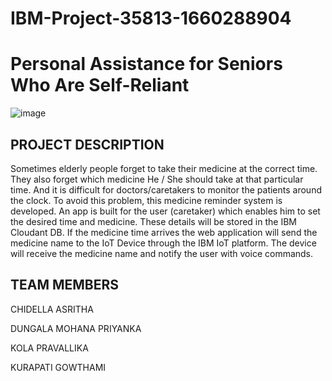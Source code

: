 # IBM-Project-35813-1660288904
# Personal Assistance for Seniors Who Are Self-Reliant
![image](https://user-images.githubusercontent.com/77001147/203696116-714822b8-06d1-47d4-9a1f-3071d3976d2c.png)
## PROJECT DESCRIPTION

Sometimes elderly people forget to take their medicine at the correct time. They also forget which medicine He / She should take at that particular time. And it is difficult for doctors/caretakers to monitor the patients around the clock. To avoid this problem, this medicine reminder system is developed. An app is built for the user (caretaker) which enables him to set the desired time and medicine. These details will be stored in the IBM Cloudant DB. If the medicine time arrives the web application will send the medicine name to the IoT Device through the IBM IoT platform. The device will receive the medicine name and notify the user with voice commands.

## TEAM MEMBERS

CHIDELLA ASRITHA

DUNGALA MOHANA PRIYANKA

KOLA PRAVALLIKA

KURAPATI GOWTHAMI
